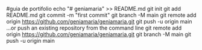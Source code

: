 #guia de portifolio
 echo "# geniamaria" >> README.md
git init
git add README.md
git commit -m "first commit"
git branch -M main
git remote add origin https://github.com/geniamaria/geniamaria.git
git push -u origin main
…or push an existing repository from the command line
git remote add origin https://github.com/geniamaria/geniamaria.git
git branch -M main
git push -u origin main

